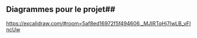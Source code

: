## Diagrammes pour le projet##
https://excalidraw.com/#room=5af8ed16972f5f494606,_MJIRTqHj7IwLB_vFlncUw
